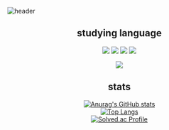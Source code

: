 
![header](https://capsule-render.vercel.app/api?type=waving&color=gradient&height=300&section=header&text=Welcome)


<div align="center">

 ## studying language

<img src="https://img.shields.io/badge/Python-3776AB?style=flat-square&logo=Python&logoColor=white"/>

<img src="https://img.shields.io/badge/JavaScript-F7DF1E?style=flat-square&logo=JavaScript&logoColor=white"/>

<img src="https://img.shields.io/badge/C-00599C?style=flat-square&logo=C&logoColor=white"/>

<img src="https://img.shields.io/badge/HTML5-E34F26?style=flat-square&logo=HTML5&logoColor=white"/>

<img src="https://img.shields.io/badge/MySQL-4479A1?style=flat-square&logo=MySQL&logoColor=white"/><br/>

## stats
[![Anurag's GitHub stats](https://github-readme-stats.vercel.app/api?username=kimwonu-bit)](https://github.com/anuraghazra/github-readme-stats)
  <br/>
 [![Top Langs](https://github-readme-stats.vercel.app/api/top-langs/?username=kimwonu-bit)](https://github.com/anuraghazra/github-readme-stats)
 <br/>
 [![Solved.ac Profile](http://mazassumnida.wtf/api/v2/generate_badge?boj=kwnu09)](https://solved.ac/kwnu09/)
</div>
